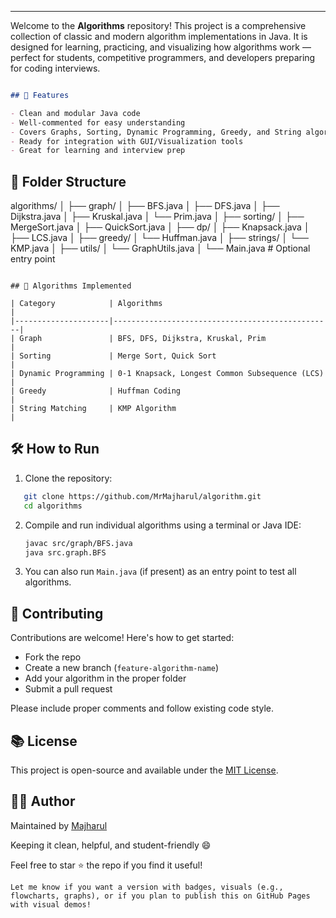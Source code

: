 
---



Welcome to the **Algorithms** repository! This project is a comprehensive collection of classic and modern algorithm implementations in Java. It is designed for learning, practicing, and visualizing how algorithms work — perfect for students, competitive programmers, and developers preparing for coding interviews.
```markdown

## 🚀 Features

- Clean and modular Java code
- Well-commented for easy understanding
- Covers Graphs, Sorting, Dynamic Programming, Greedy, and String algorithms
- Ready for integration with GUI/Visualization tools
- Great for learning and interview prep
```
## 📁 Folder Structure


algorithms/
│
├── graph/
│   ├── BFS.java
│   ├── DFS.java
│   ├── Dijkstra.java
│   ├── Kruskal.java
│   └── Prim.java
│
├── sorting/
│   ├── MergeSort.java
│   ├── QuickSort.java
│
├── dp/
│   ├── Knapsack.java
│   ├── LCS.java
│
├── greedy/
│   └── Huffman.java
│
├── strings/
│   └── KMP.java
│
├── utils/
│   └── GraphUtils.java
│
└── Main.java  # Optional entry point
```

## 📌 Algorithms Implemented

| Category            | Algorithms                                      |
|---------------------|-------------------------------------------------|
| Graph               | BFS, DFS, Dijkstra, Kruskal, Prim               |
| Sorting             | Merge Sort, Quick Sort                          |
| Dynamic Programming | 0-1 Knapsack, Longest Common Subsequence (LCS) |
| Greedy              | Huffman Coding                                  |
| String Matching     | KMP Algorithm                                   |
```
## 🛠️ How to Run

1. Clone the repository:
```bash
   git clone https://github.com/MrMajharul/algorithm.git
   cd algorithms
 ```

2. Compile and run individual algorithms using a terminal or Java IDE:
   ```bash
   javac src/graph/BFS.java
   java src.graph.BFS
   ```

3. You can also run `Main.java` (if present) as an entry point to test all algorithms.

## 🤝 Contributing

Contributions are welcome! Here's how to get started:

- Fork the repo
- Create a new branch (`feature-algorithm-name`)
- Add your algorithm in the proper folder
- Submit a pull request

Please include proper comments and follow existing code style.

## 📚 License

This project is open-source and available under the [MIT License](LICENSE).

## 👨‍💻 Author

Maintained by [Majharul](https://github.com/MrMajharul)


Keeping it clean, helpful, and student-friendly 😄


Feel free to star ⭐ the repo if you find it useful!
```
Let me know if you want a version with badges, visuals (e.g., flowcharts, graphs), or if you plan to publish this on GitHub Pages with visual demos!

